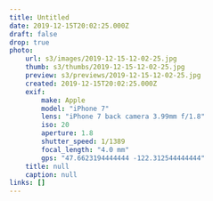 ```yaml
---
title: Untitled
date: 2019-12-15T20:02:25.000Z
draft: false
drop: true
photo:
    url: s3/images/2019-12-15-12-02-25.jpg
    thumb: s3/thumbs/2019-12-15-12-02-25.jpg
    preview: s3/previews/2019-12-15-12-02-25.jpg
    created: 2019-12-15T20:02:25.000Z
    exif:
        make: Apple
        model: "iPhone 7"
        lens: "iPhone 7 back camera 3.99mm f/1.8"
        iso: 20
        aperture: 1.8
        shutter_speed: 1/1389
        focal_length: "4.0 mm"
        gps: "47.6623194444444 -122.312544444444"
    title: null
    caption: null
links: []
---
```

